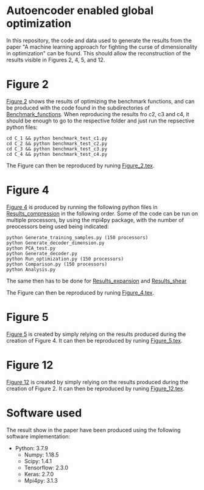 # Autoencoder enabled global optimization
In this repository, the code and data used to generate the results from the paper "A machine learning approach for fighting the curse of dimensionality in optimization" can be found. This should allow the reconstruction of the results visible in Figures 2, 4, 5, and 12.

# Figure 2
[Figure 2](https://github.com/julianschumann/ae-opt/blob/main/Figure_2.pdf) shows the results of optimizing the benchmark functions, and can be produced with the code found in the subdirectories of [Benchmark_functions](https://github.com/julianschumann/ae-opt/tree/main/Benchmark%20functions). When reproducing the results fro c2, c3 and c4, it should be enough to go to the respective folder and just run the repsective python files:
```
cd C_1 && python benchmark_test_c1.py
cd C_2 && python benchmark_test_c2.py 
cd C_3 && python benchmark_test_c3.py 
cd C_4 && python benchmark_test_c4.py 
```

The Figure can then be reproduced by runing [Figure_2.tex](https://github.com/julianschumann/ae-opt/blob/main/Figure_2.tex).


# Figure 4
[Figure 4](https://github.com/julianschumann/ae-opt/blob/main/Figure_4.pdf) is produced by running the following python files in [Results_compression](https://github.com/julianschumann/ae-opt/tree/main/Fracture%20anisotropy%20maximization/Results_compression) in the following order. Some of the code can be run on multiple processors, by using the mpi4py package, with the number of preocessors being used being indicated:
```
python Generate_training_samples.py (150 processors)
python Generate_decoder_dimension.py 
python PCA_test.py
python Generate_decoder.py
python Run_optimization.py (150 processors)
python Comparison.py (150 processors)
python Analysis.py
```
The same then has to be done for [Results_expansion](https://github.com/julianschumann/ae-opt/tree/main/Fracture%20anisotropy%20maximization/Results_expansion) and [Results_shear](https://github.com/julianschumann/ae-opt/tree/main/Fracture%20anisotropy%20maximization/Results_shear)

The Figure can then be reproduced by runing [Figure_4.tex](https://github.com/julianschumann/ae-opt/blob/main/Figure_4.tex).

# Figure 5
[Figure 5](https://github.com/julianschumann/ae-opt/blob/main/Figure_5.pdf) is created by simply relying on the results produced during the creation of Figure 4. It can then be reproduced by runing [Figure_5.tex](https://github.com/julianschumann/ae-opt/blob/main/Figure_5.tex).

# Figure 12
[Figure 12](https://github.com/julianschumann/ae-opt/blob/main/Figure_12.pdf) is created by simply relying on the results produced during the creation of Figure 2. It can then be reproduced by runing [Figure_12.tex](https://github.com/julianschumann/ae-opt/blob/main/Figure_12.tex).

# Software used
The result show in the paper have been produced using the following software implementation:
- Python: 3.7.9
  - Numpy: 1.18.5
  - Scipy: 1.4.1
  - Tensorflow: 2.3.0
  - Keras: 2.7.0
  - Mpi4py: 3.1.3



